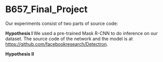 # B657_Final_Project
Our experiments consist of two parts of source code:

<b> Hypothesis I </b>
We used a pre-trained Mask R-CNN to do inference on our dataset. The source code of the network and the model is at https://github.com/facebookresearch/Detectron.



<b> Hypothesis II </b>
